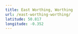 ```yaml
---
title: East Worthing, Worthing
url: /east-worthing-worthing/
latitude: 50.817
longitude: -0.352
---
```

